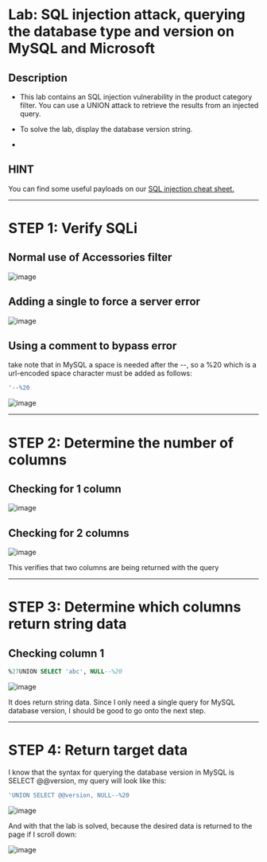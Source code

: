 # Lab: SQL injection attack, querying the database type and version on MySQL and Microsoft

## Description

* This lab contains an SQL injection vulnerability in the product category filter. You can use a UNION attack to retrieve the results from an injected query. 

* To solve the lab, display the database version string. 
* 
## HINT

You can find some useful payloads on our [SQL injection cheat sheet.](https://portswigger.net/web-security/sql-injection/cheat-sheet)

---

# STEP 1: Verify SQLi

## Normal use of Accessories filter

![image](https://user-images.githubusercontent.com/83407557/169703848-58daa93d-4672-41eb-a02f-536319f74f53.png)

## Adding a single to force a server error

![image](https://user-images.githubusercontent.com/83407557/169703912-0f04bab4-494e-4267-a839-e26ca15dc3bb.png)

## Using a comment to bypass error

take note that in MySQL a space is needed after the --, so a %20 which is a url-encoded space character must be added as follows:

```sql
'--%20
```

![image](https://user-images.githubusercontent.com/83407557/169704083-0d515d1a-914b-4871-b751-b96abfe118d7.png)

---
# STEP 2: Determine the number of columns

## Checking for 1 column

![image](https://user-images.githubusercontent.com/83407557/169704145-6be4cf08-2c09-4e07-9519-8f071b4a6886.png)

## Checking for 2 columns

![image](https://user-images.githubusercontent.com/83407557/169704166-c5f8b381-4d33-4dee-84b4-44318ffb048b.png)

This verifies that two columns are being returned with the query

---

# STEP 3: Determine which columns return string data

## Checking column 1

```sql
%27UNION SELECT 'abc', NULL--%20
```

![image](https://user-images.githubusercontent.com/83407557/169704274-3c8d3d81-59fd-4757-8e84-1868932e497d.png)

It does return string data. Since I only need a single query for MySQL database version, I should be good to go onto the next step.

---

# STEP 4: Return target data

I know that the syntax for querying the database version in MySQL is SELECT @@version, my query will look like this:

```sql
'UNION SELECT @@version, NULL--%20
```

![image](https://user-images.githubusercontent.com/83407557/169704429-a58bb935-0ecb-43b2-8b7c-baee568b38db.png)

And with that the lab is solved, because the desired data is returned to the page if I scroll down:

![image](https://user-images.githubusercontent.com/83407557/169704467-5c1be2ea-f811-466e-9b3b-e579b2b30050.png)

